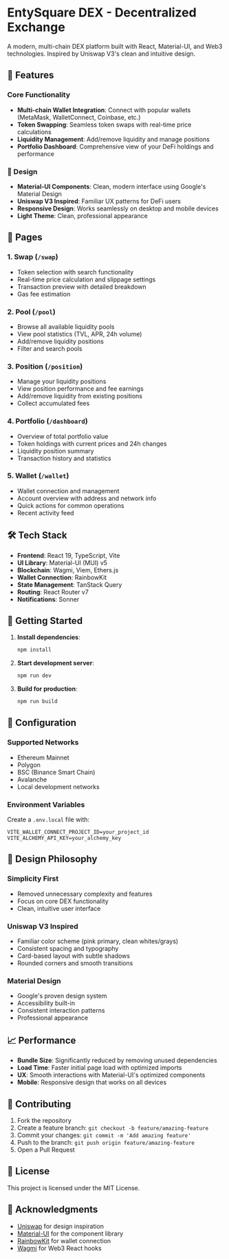 # EntySquare DEX - Decentralized Exchange

A modern, multi-chain DEX platform built with React, Material-UI, and Web3 technologies. Inspired by Uniswap V3's clean and intuitive design.

## 🚀 Features

### Core Functionality
- **Multi-chain Wallet Integration**: Connect with popular wallets (MetaMask, WalletConnect, Coinbase, etc.)
- **Token Swapping**: Seamless token swaps with real-time price calculations
- **Liquidity Management**: Add/remove liquidity and manage positions
- **Portfolio Dashboard**: Comprehensive view of your DeFi holdings and performance

### 🎨 Design
- **Material-UI Components**: Clean, modern interface using Google's Material Design
- **Uniswap V3 Inspired**: Familiar UX patterns for DeFi users
- **Responsive Design**: Works seamlessly on desktop and mobile devices
- **Light Theme**: Clean, professional appearance

## 📱 Pages

### 1. Swap (`/swap`)
- Token selection with search functionality
- Real-time price calculation and slippage settings
- Transaction preview with detailed breakdown
- Gas fee estimation

### 2. Pool (`/pool`)
- Browse all available liquidity pools
- View pool statistics (TVL, APR, 24h volume)
- Add/remove liquidity positions
- Filter and search pools

### 3. Position (`/position`)
- Manage your liquidity positions
- View position performance and fee earnings
- Add/remove liquidity from existing positions
- Collect accumulated fees

### 4. Portfolio (`/dashboard`)
- Overview of total portfolio value
- Token holdings with current prices and 24h changes
- Liquidity position summary
- Transaction history and statistics

### 5. Wallet (`/wallet`)
- Wallet connection and management
- Account overview with address and network info
- Quick actions for common operations
- Recent activity feed

## 🛠 Tech Stack

- **Frontend**: React 19, TypeScript, Vite
- **UI Library**: Material-UI (MUI) v5
- **Blockchain**: Wagmi, Viem, Ethers.js
- **Wallet Connection**: RainbowKit
- **State Management**: TanStack Query
- **Routing**: React Router v7
- **Notifications**: Sonner

## 🚀 Getting Started

1. **Install dependencies**:
   ```bash
   npm install
   ```

2. **Start development server**:
   ```bash
   npm run dev
   ```

3. **Build for production**:
   ```bash
   npm run build
   ```

## 🔧 Configuration

### Supported Networks
- Ethereum Mainnet
- Polygon
- BSC (Binance Smart Chain)
- Avalanche
- Local development networks

### Environment Variables
Create a `.env.local` file with:
```
VITE_WALLET_CONNECT_PROJECT_ID=your_project_id
VITE_ALCHEMY_API_KEY=your_alchemy_key
```

## 🎯 Design Philosophy

### Simplicity First
- Removed unnecessary complexity and features
- Focus on core DEX functionality
- Clean, intuitive user interface

### Uniswap V3 Inspired
- Familiar color scheme (pink primary, clean whites/grays)
- Consistent spacing and typography
- Card-based layout with subtle shadows
- Rounded corners and smooth transitions

### Material Design
- Google's proven design system
- Accessibility built-in
- Consistent interaction patterns
- Professional appearance

## 📈 Performance

- **Bundle Size**: Significantly reduced by removing unused dependencies
- **Load Time**: Faster initial page load with optimized imports
- **UX**: Smooth interactions with Material-UI's optimized components
- **Mobile**: Responsive design that works on all devices

## 🤝 Contributing

1. Fork the repository
2. Create a feature branch: `git checkout -b feature/amazing-feature`
3. Commit your changes: `git commit -m 'Add amazing feature'`
4. Push to the branch: `git push origin feature/amazing-feature`
5. Open a Pull Request

## 📄 License

This project is licensed under the MIT License.

## 🙏 Acknowledgments

- [Uniswap](https://uniswap.org/) for design inspiration
- [Material-UI](https://mui.com/) for the component library
- [RainbowKit](https://rainbowkit.com/) for wallet connection
- [Wagmi](https://wagmi.sh/) for Web3 React hooks

